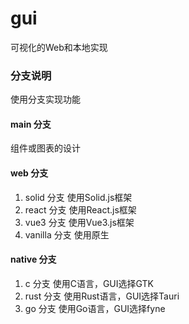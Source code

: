 # gui
可视化的Web和本地实现

### 分支说明
使用分支实现功能

#### main 分支
组件或图表的设计


#### web 分支

1.  solid 分支 使用Solid.js框架
2.  react 分支 使用React.js框架
3.  vue3 分支 使用Vue3.js框架
4.  vanilla 分支 使用原生

#### native 分支

1.  c 分支 使用C语言，GUI选择GTK
2.  rust 分支 使用Rust语言，GUI选择Tauri
3.  go 分支 使用Go语言，GUI选择fyne

